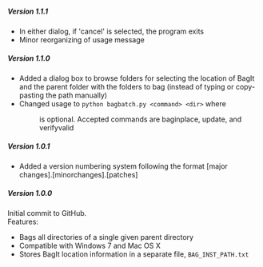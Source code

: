 ##### Version 1.1.1
 - In either dialog, if 'cancel' is selected, the program exits
 - Minor reorganizing of usage message

##### Version 1.1.0
 - Added a dialog box to browse folders for selecting the location of BagIt and the parent folder with the folders to bag (instead of typing or copy-pasting the path manually)
 - Changed usage to `python bagbatch.py <command> <dir>` where <dir> is optional. Accepted commands are baginplace, update, and verifyvalid

##### Version 1.0.1
 - Added a version numbering system following the format [major changes].[minorchanges].[patches]

##### Version 1.0.0
Initial commit to GitHub.  
Features: 

 - Bags all directories of a single given parent directory
 - Compatible with Windows 7 and Mac OS X
 - Stores BagIt location information in a separate file, `BAG_INST_PATH.txt`